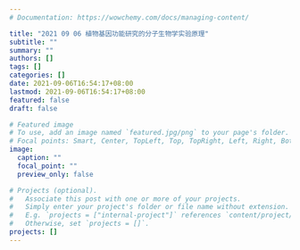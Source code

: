 ```yaml
---
# Documentation: https://wowchemy.com/docs/managing-content/

title: "2021 09 06 植物基因功能研究的分子生物学实验原理"
subtitle: ""
summary: ""
authors: []
tags: []
categories: []
date: 2021-09-06T16:54:17+08:00
lastmod: 2021-09-06T16:54:17+08:00
featured: false
draft: false

# Featured image
# To use, add an image named `featured.jpg/png` to your page's folder.
# Focal points: Smart, Center, TopLeft, Top, TopRight, Left, Right, BottomLeft, Bottom, BottomRight.
image:
  caption: ""
  focal_point: ""
  preview_only: false

# Projects (optional).
#   Associate this post with one or more of your projects.
#   Simply enter your project's folder or file name without extension.
#   E.g. `projects = ["internal-project"]` references `content/project/deep-learning/index.md`.
#   Otherwise, set `projects = []`.
projects: []
---
```

